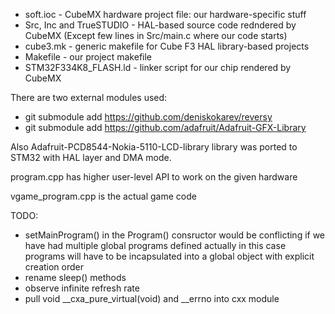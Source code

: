 * soft.ioc - CubeMX hardware project file: our hardware-specific stuff
* Src, Inc and TrueSTUDIO - HAL-based source code redndered by CubeMX
(Except few lines in Src/main.c where our code starts)
* cube3.mk - generic makefile for Cube F3 HAL library-based projects 
* Makefile - our project makefile
* STM32F334K8_FLASH.ld - linker script for our chip rendered by CubeMX

There are two external modules used:
* git submodule add https://github.com/deniskokarev/reversy
* git submodule add https://github.com/adafruit/Adafruit-GFX-Library

Also Adafruit-PCD8544-Nokia-5110-LCD-library library was ported to STM32 with HAL layer and DMA mode.

program.cpp has higher user-level API to work on the given hardware

vgame_program.cpp is the actual game code

TODO:
- setMainProgram() in the Program() consructor would be conflicting if we have had multiple global programs defined
  actually in this case programs will have to be incapsulated into a global object with explicit creation order
- rename sleep() methods
- observe infinite refresh rate
- pull void __cxa_pure_virtual(void) and __errno into cxx module
